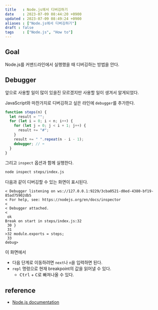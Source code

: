```yaml
---
title   : Node.js에서 디버깅하기 
date    : 2023-07-09 08:44:20 +0900
updated : 2023-07-09 08:49:24 +0900
aliases : ["Node.js에서 디버깅하기"]
draft : false
tags    : ["Node.js", "How to"]
---
```


## Goal
Node.js를 커맨드라인에서 실행했을 때 디버깅하는 방법을 안다.


## Debugger

앞으로 사용할 일이 많이 있을진 모르겠지만 사용할 일이 생겨서 알게되었다.  

JavaScript와 마찬가지로 디버깅하고 싶은 라인에 `debugger`를 추가한다.

```js
function steps(n) {
  let result = "";
  for (let i = 0; i < n; i++) {
    for (let j = 0; j < i + 1; j++) {
      result += "#";
    }
    result += " ".repeat(n - i - 1);
    debugger; // ⬅️
  }
}
```

그리고 `inspect` 옵션과 함께 실행한다.  
```sh
node inspect steps/index.js
```

다음과 같이 디버깅할 수 있는 화면이 표시된다.
```
< Debugger listening on ws://127.0.0.1:9229/3cba0521-d0ed-4380-bf19-85ad75902db5
< For help, see: https://nodejs.org/en/docs/inspector
<
< Debugger attached.
<
 ok
Break on start in steps/index.js:32
 30 }
 31
>32 module.exports = steps;
 33
debug>
```
이 화면에서  
- 다음 단계로 이동하려면 `next`나 `n`을 입력하면 된다.  
- `repl` 명령으로 현재 breakpoint의 값을 읽어낼 수 있다.  
  - <kbd>Ctrl</kbd> + <kbd>C</kbd>로 빠져나올 수 있다.

## reference
- [Node.js documentation](https://nodejs.org/api/debugger.html#stepping)

